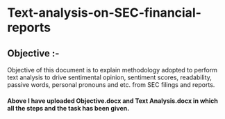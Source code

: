 # Text-analysis-on-SEC-financial-reports

## Objective :-
Objective of this document is to explain methodology adopted to perform text analysis to drive sentimental opinion, sentiment scores, readability, passive words, personal pronouns and etc. from SEC filings and reports. 

#### Above I have uploaded Objective.docx and Text Analysis.docx in which all the steps and the task has been given.



